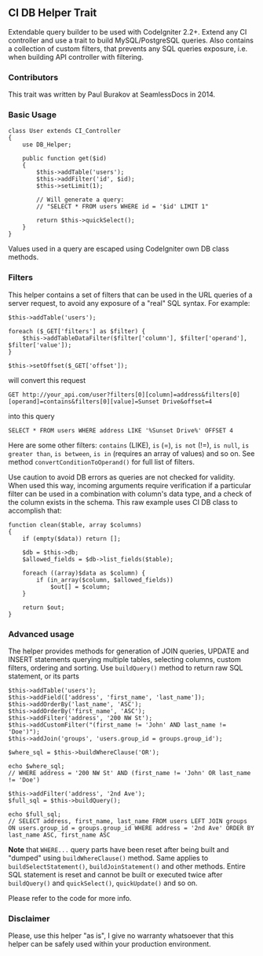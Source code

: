 ## CI DB Helper Trait

Extendable query builder to be used with CodeIgniter 2.2+. Extend any CI controller and use a trait to build MySQL/PostgreSQL queries. Also contains a collection of custom filters, that prevents any SQL queries exposure, i.e. when building API controller with filtering.

### Contributors

This trait was written by Paul Burakov at SeamlessDocs in 2014.

### Basic Usage

    class User extends CI_Controller
    {
        use DB_Helper;
        
        public function get($id) 
        {
            $this->addTable('users');
            $this->addFilter('id', $id);
            $this->setLimit(1);
            
            // Will generate a query:
            // "SELECT * FROM users WHERE id = '$id' LIMIT 1"
            
            return $this->quickSelect();
        }
    }
    
Values used in a query are escaped using CodeIgniter own DB class methods.
    
### Filters

This helper contains a set of filters that can be used in the URL queries of a server request, to avoid any exposure of a "real" SQL syntax. For example:

    $this->addTable('users');
    
    foreach ($_GET['filters'] as $filter) {
        $this->addTableDataFilter($filter['column'], $filter['operand'], $filter['value']);
    }
    
    $this->setOffset($_GET['offset']);
    
will convert this request 

    GET http://your_api.com/user?filters[0][column]=address&filters[0][operand]=contains&filters[0][value]=Sunset Drive&offset=4
    
into this query

    SELECT * FROM users WHERE address LIKE '%Sunset Drive%' OFFSET 4
    
Here are some other filters: `contains` (LIKE), `is` (=), `is not` (!=), `is null`, `is greater than`, `is between`, `is in` (requires an array of values) and so on. See method `convertConditionToOperand()` for full list of filters.

Use caution to avoid DB errors as queries are not checked for validity. When used this way, incoming arguments require verification if a particular filter can be used in a combination with column's data type, and a check of the column exists in the schema. This raw example uses CI DB class to accomplish that:

    function clean($table, array $columns)
    {
        if (empty($data)) return [];
    
        $db = $this->db;
        $allowed_fields = $db->list_fields($table);
    
        foreach ((array)$data as $column) {
            if (in_array($column, $allowed_fields))
                $out[] = $column;
        }
    
        return $out;
    }

### Advanced usage

The helper provides methods for generation of JOIN queries, UPDATE and INSERT statements querying multiple tables, selecting columns, custom filters, ordering and sorting. Use `buildQuery()` method to return raw SQL statement, or its parts


    $this->addTable('users');
    $this->addField(['address', 'first_name', 'last_name']);
    $this->addOrderBy('last_name', 'ASC');
    $this->addOrderBy('first_name', 'ASC');
    $this->addFilter('address', '200 NW St');
    $this->addCustomFilter("(first_name != 'John' AND last_name != 'Doe')");
    $this->addJoin('groups', 'users.group_id = groups.group_id');
    
    $where_sql = $this->buildWhereClause('OR');
    
    echo $where_sql;
    // WHERE address = '200 NW St' AND (first_name != 'John' OR last_name != 'Doe')
    
    $this->addFilter('address', '2nd Ave');
    $full_sql = $this->buildQuery();
     
    echo $full_sql;
    // SELECT address, first_name, last_name FROM users LEFT JOIN groups ON users.group_id = groups.group_id WHERE address = '2nd Ave' ORDER BY last_name ASC, first_name ASC

**Note** that `WHERE...` query parts have been reset after being built and "dumped" using `buildWhereClause()` method. Same applies to `buildSelectStatement()`, `buildJoinStatement()` and other methods. Entire SQL statement is reset and cannot be built or executed twice after `buildQuery()` and `quickSelect()`, `quickUpdate()` and so on. 

Please refer to the code for more info.

### Disclaimer

Please, use this helper "as is", I give no warranty whatsoever that this helper can be safely used within your production environment. 